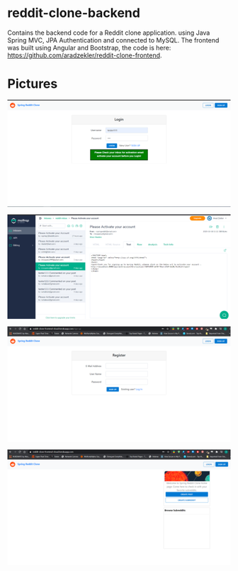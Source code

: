 # reddit-clone-backend
Contains the backend code for a Reddit clone application. using Java Spring MVC, JPA Authentication and connected to MySQL.
The frontend was built using Angular and Bootstrap, the code is here: https://github.com/aradzekler/reddit-clone-frontend.


# Pictures

![picture1](/presentation/Untitled1.png)

![picture1](/presentation/Untitled2.png)

![picture1](/presentation/Untitled3.png)

![picture1](/presentation/Untitled4.png)


